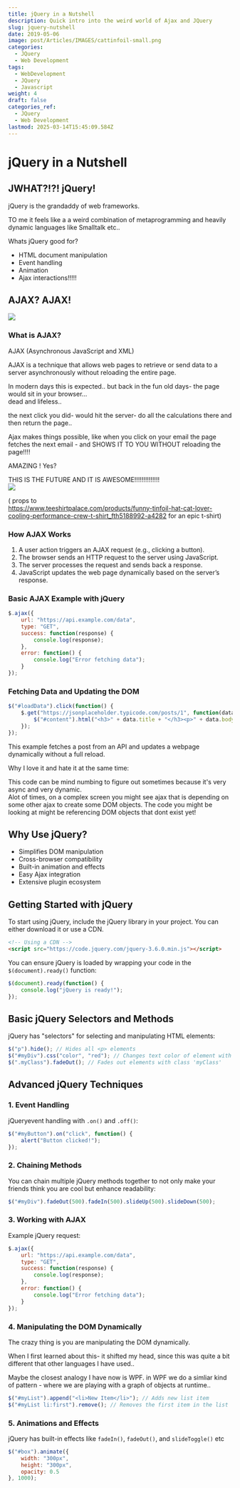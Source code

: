 ```yaml
---
title: jQuery in a Nutshell
description: Quick intro into the weird world of Ajax and JQuery
slug: jquery-nutshell
date: 2019-05-06
image: post/Articles/IMAGES/cattinfoil-small.png
categories:
  - JQuery
  - Web Development
tags:
  - WebDevelopment
  - JQuery
  - Javascript
weight: 4
draft: false
categories_ref:
  - JQuery
  - Web Development
lastmod: 2025-03-14T15:45:09.584Z
---
```

# jQuery in a Nutshell

## JWHAT?!?! jQuery!

jQuery is the grandaddy of web frameworks.

TO me it feels like a a weird combination of metaprogramming and heavily dynamic languages like Smalltalk etc..

Whats jQuery good for?

* HTML document manipulation
* Event handling
* Animation
* Ajax interactions!!!!!

## AJAX? AJAX!

![](/post/Articles/JQuery/Pasted%20image%2020250130153233.png)

### What is AJAX?

AJAX (Asynchronous JavaScript and XML)

AJAX is a technique that allows web pages to retrieve or send data to a server asynchronously without reloading the entire page.

In modern days this is expected.. but back in the fun old days- the page would sit in your browser...\
dead and lifeless..

the next click you did- would hit the server- do all the calculations there and then return the page..

Ajax makes things possible, like when you click on your email the page fetches the next email - and SHOWS IT TO YOU  WITHOUT reloading the page!!!!

AMAZING ! Yes?

THIS IS THE FUTURE AND IT IS AWESOME!!!!!!!!!!!!!!\
![](/post/Articles/IMAGES/cattinfoil-large.webp)

( props to\
<https://www.teeshirtpalace.com/products/funny-tinfoil-hat-cat-lover-cooling-performance-crew-t-shirt_fth5188992-a4282> for an epic t-shirt)

### How AJAX Works

1. A user action triggers an AJAX request (e.g., clicking a button).
2. The browser sends an HTTP request to the server using JavaScript.
3. The server processes the request and sends back a response.
4. JavaScript updates the web page dynamically based on the server’s response.

### Basic AJAX Example with jQuery

```js
$.ajax({
    url: "https://api.example.com/data",
    type: "GET",
    success: function(response) {
        console.log(response);
    },
    error: function() {
        console.log("Error fetching data");
    }
});
```

### Fetching Data and Updating the DOM

```js
$("#loadData").click(function() {
    $.get("https://jsonplaceholder.typicode.com/posts/1", function(data) {
        $("#content").html("<h3>" + data.title + "</h3><p>" + data.body + "</p>");
    });
});
```

This example fetches a post from an API and updates a webpage dynamically without a full reload.

Why I love it and hate it at the same time:

This code can be mind numbing to figure out sometimes because it's very async and very dynamic.\
Alot of times, on a complex screen you might see ajax that is depending on some other ajax to create some DOM objects. The code you might be looking at might be referencing DOM objects that dont exist yet!

## Why Use jQuery?

* Simplifies DOM manipulation
* Cross-browser compatibility
* Built-in animation and effects
* Easy Ajax integration
* Extensive plugin ecosystem

## Getting Started with jQuery

To start using jQuery, include the jQuery library in your project. You can either download it or use a CDN.

```html
<!-- Using a CDN -->
<script src="https://code.jquery.com/jquery-3.6.0.min.js"></script>
```

You can ensure jQuery is loaded by wrapping your code in the `$(document).ready()` function:

```js
$(document).ready(function() {
    console.log("jQuery is ready!");
});
```

## Basic jQuery Selectors and Methods

jQuery has "selectors" for selecting and manipulating HTML elements:

```js
$("p").hide(); // Hides all <p> elements
$("#myDiv").css("color", "red"); // Changes text color of element with ID 'myDiv'
$(".myClass").fadeOut(); // Fades out elements with class 'myClass'
```

## Advanced jQuery Techniques

### 1. Event Handling

jQueryevent handling with `.on()` and `.off()`:

```js
$("#myButton").on("click", function() {
    alert("Button clicked!");
});
```

### 2. Chaining Methods

You can chain multiple jQuery methods together to not only make your friends think you are cool but enhance readability:

```js
$("#myDiv").fadeOut(500).fadeIn(500).slideUp(500).slideDown(500);
```

### 3. Working with AJAX

Example jQuery request:

```js
$.ajax({
    url: "https://api.example.com/data",
    type: "GET",
    success: function(response) {
        console.log(response);
    },
    error: function() {
        console.log("Error fetching data");
    }
});
```

### 4. Manipulating the DOM Dynamically

The crazy thing is you are manipulating the DOM dynamically.

When I first learned about this- it shifted my head, since this was quite a bit different that other languages I have used..

Maybe the closest analogy I have now is WPF. in WPF we do a simliar kind of pattern - where we are playing with a graph of objects at runtime..

```js
$("#myList").append("<li>New Item</li>"); // Adds new list item
$("#myList li:first").remove(); // Removes the first item in the list
```

### 5. Animations and Effects

jQuery has built-in effects like `fadeIn()`, `fadeOut()`, and `slideToggle()` etc

```js
$("#box").animate({
    width: "300px",
    height: "300px",
    opacity: 0.5
}, 1000);
```

<!--

a fast, lightweight, and feature-rich JavaScript library that simplifies HTML document manipulation, event handling, animation, and Ajax interactions for rapid web development. It provides a concise and powerful syntax that allows developers to write less code while achieving more functionality.

### Why Use jQuery?

- Simplifies DOM manipulation
- Cross-browser compatibility
- Built-in animation and effects
- Easy Ajax integration
- Extensive plugin ecosystem

## Getting Started with jQuery

To start using jQuery, include the jQuery library in your project. You can either download it or use a CDN.

```html
< ! -- Using a CDN - - >
<script src="https://code.jquery.com/jquery-3.6.0.min.js"></script>
```

You can ensure jQuery is loaded by wrapping your code in the `$(document).ready()` function:

```js
$(document).ready(function() {
    console.log("jQuery is ready!");
});
```

## Basic jQuery Selectors and Methods

jQuery provides powerful selectors for selecting and manipulating HTML elements:

```js
$("p").hide(); // Hides all <p> elements
$("#myDiv").css("color", "red"); // Changes text color of element with ID 'myDiv'
$(".myClass").fadeOut(); // Fades out elements with class 'myClass'
```

## Advanced jQuery Techniques

### 1. Event Handling

jQuery simplifies event handling with methods like `.on()` and `.off()`:

```js
$("#myButton").on("click", function() {
    alert("Button clicked!");
});
```

### 2. Chaining Methods

You can chain multiple jQuery methods together to enhance readability:

```js
$("#myDiv").fadeOut(500).fadeIn(500).slideUp(500).slideDown(500);
```

### 3. Working with AJAX

jQuery makes AJAX requests simple:

```js
$.ajax({
    url: "https://api.example.com/data",
    type: "GET",
    success: function(response) {
        console.log(response);
    },
    error: function() {
        console.log("Error fetching data");
    }
});
```

### 4. Manipulating the DOM Dynamically

Adding and removing elements dynamically:

```js
$("#myList").append("<li>New Item</li>"); // Adds new list item
$("#myList li:first").remove(); // Removes the first item in the list
```

### 5. Animations and Effects

jQuery provides built-in effects like `fadeIn()`, `fadeOut()`, and `slideToggle()`:

```js
$("#box").animate({
    width: "300px",
    height: "300px",
    opacity: 0.5
}, 1000);
```

## Conclusion

jQuery is a powerful tool that simplifies JavaScript development. While modern JavaScript frameworks like React and Vue are becoming popular, jQuery remains relevant for quick development, legacy projects, and simpler web applications. Mastering jQuery can greatly improve your web development workflow.

Keep experimenting with jQuery's extensive features to enhance your JavaScript skills!

-->
